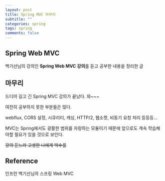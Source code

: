```yaml
---
layout: post
title: Spring MVC 마무리
subtitle: ""
categories: spring
tags: spring
comments: false
---
```


## Spring Web MVC

백기선님의 강의인 **Spring Web MVC 강의**를 듣고 공부한 내용을 정리한 글

## 마무리

드디어 길고 긴 Spring MVC 강의가 끝났다. 와~~~

여전히 공부하지 못한 부분들은 많다.

webflux, CORS 설정, 시큐리티, 캐싱, HTTP/2, 웹소켓, 비동기 요청 처리 등등등...

MVC는 Spring에서도 광활한 범위를 자랑하는 모듈이기 때문에 앞으로도 계속 학습해야할 필요가 있을 것으로 보인다.

~~강의 듣느라 고생한 나에게 박수를~~

## Reference

인프런 백기선님의 스프링 Web MVC
